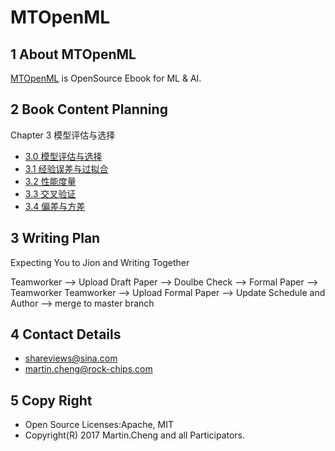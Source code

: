 # MTOpenML

## 1 About MTOpenML

[MTOpenML](https://github.com/media-tm/MTOpenML) is OpenSource Ebook for  ML & AI.

## 2 Book Content Planning

Chapter 3 模型评估与选择

* [3.0 模型评估与选择](../../book-open-ml-cn/3-ml-select-model/30-ml-evaluat-model.md)
* [3.1 经验误差与过拟合](../../book-open-ml-cn/3-ml-select-model/31-ml-loss-overfit.md)
* [3.2 性能度量](../../book-open-ml-cn/3-ml-select-modelmodelic/32-ml-performance-measure.md)
* [3.3 交叉验证](../../book-open-ml-cn/3-ml-select-model/33-ml-cross-validation.md)
* [3.4 偏差与方差](../../book-open-ml-cn/3-ml-select-model/34-ml-deviation-variance.md)

## 3 Writing Plan

Expecting You to Jion and Writing Together

Teamworker --> Upload Draft Paper  --> Doulbe Check --> Formal Paper -->  Teamworker
Teamworker --> Upload Formal Paper --> Update Schedule and Author --> merge to master branch

## 4 Contact Details

* shareviews@sina.com
* martin.cheng@rock-chips.com

## 5 Copy Right

* Open Source Licenses:Apache, MIT
* Copyright(R) 2017 Martin.Cheng and all Participators.
